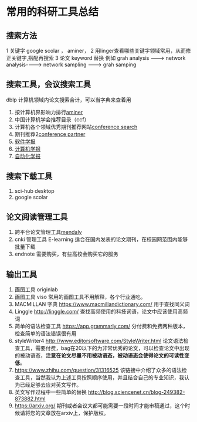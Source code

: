 # 常用的科研工具总结
## 搜索方法
1 关键字 google scolar ， aminer，
2 用linger查看哪些关键字领域常用，从而修正关键字,搭配再搜索
3 论文 keyword 替换 例如 grah analysis ---> network analysis----> network sampling ---> grah samping

## 搜索工具，会议搜索工具
dblp 计算机领域内论文搜索合计，可以当字典来查着用
1. 按计算机界影响力排行[aminer](https://www.aminer.cn/)
2. 中国计算机学会推荐目录（ccf）
3. 计算机各个领域优秀期刊推荐网站[conference search](http://www.confsearch.org/confsearch/)
4. 期刊推荐2[conference partner](http://www.myhuiban.com/?lang=zh_cn)
5. [软件学报](http://www.jos.org.cn/jos/ch/index.aspx)
6. [计算机学报](http://cjc.ict.ac.cn/)
7. [自动化学报](http://www.aas.net.cn/CN/volumn/current.shtml)

## 搜索下载工具
1. sci-hub desktop
2. google scolar

## 论文阅读管理工具
1. 跨平台论文管理工具[mendaly](https://www.mendeley.com/)
2. cnki 管理工具 E-learning 适合在国内发表的论文期刊，在校园网范围内能够批量下载
3. endnote 需要购买，有些高校会购买它的服务

## 输出工具
1. 画图工具 originlab
2. 画图工具 viso 常用的画图工具不用解释，各个行业通吃。
1. MACMILLAN 字典  https://www.macmillandictionary.com/   用于查找同义词
2. Linggle http://linggle.com/  查找高频使用的科技词语，论文中应该使用高频词
3. 简单的语法检查工具  https://app.grammarly.com/   分付费和免费两种版本，检查简单的语法错误很有用
4. styleWriter4  http://www.editorsoftware.com/StyleWriter.html  论文语法检查工具，需要付费，bag在20以下的为非常优秀的论文，可以检查论文中出现的被动语态，**注意在论文尽量不用被动语态，被动语态会使得论文的可读性变低**。
5. https://www.zhihu.com/question/31316525  该链接中介绍了众多的语法检查工具，当然我认为上述工具按照顺序使用，并且结合自己的专业知识，我认为已经足够去应对英文写作。
6. 英文写作过程中一些简单的替换 http://blog.sciencenet.cn/blog-249382-873882.html
7. https://arxiv.org/  期刊或者会议大都可能需要一段时间才能审稿通过，这个时候请将您的文章放在arxiv上，保护版权。
